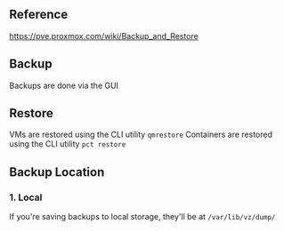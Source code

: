 ## Reference 
https://pve.proxmox.com/wiki/Backup_and_Restore

## Backup 
Backups are done via the GUI 

## Restore
VMs are restored using the CLI utility `qmrestore`
Containers are restored using the CLI utility `pct restore`

## Backup Location
### 1. Local
If you're saving backups to local storage, they'll be at `/var/lib/vz/dump/`
